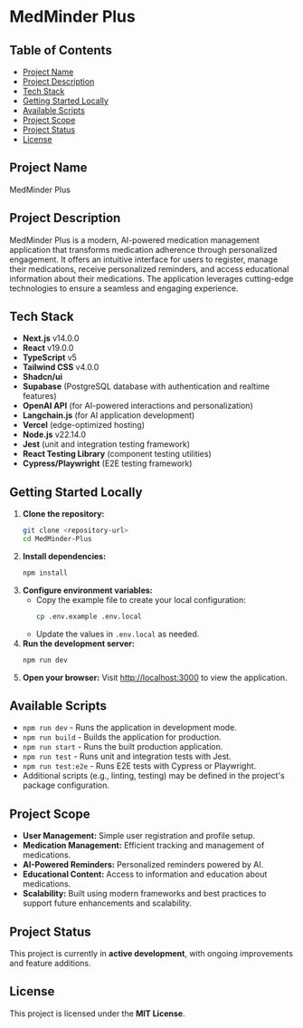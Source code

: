 # MedMinder Plus

## Table of Contents
- [Project Name](#project-name)
- [Project Description](#project-description)
- [Tech Stack](#tech-stack)
- [Getting Started Locally](#getting-started-locally)
- [Available Scripts](#available-scripts)
- [Project Scope](#project-scope)
- [Project Status](#project-status)
- [License](#license)

## Project Name

MedMinder Plus

## Project Description

MedMinder Plus is a modern, AI-powered medication management application that transforms medication adherence through personalized engagement. It offers an intuitive interface for users to register, manage their medications, receive personalized reminders, and access educational information about their medications. The application leverages cutting-edge technologies to ensure a seamless and engaging experience.

## Tech Stack

- **Next.js** v14.0.0
- **React** v19.0.0
- **TypeScript** v5
- **Tailwind CSS** v4.0.0
- **Shadcn/ui**
- **Supabase** (PostgreSQL database with authentication and realtime features)
- **OpenAI API** (for AI-powered interactions and personalization)
- **Langchain.js** (for AI application development)
- **Vercel** (edge-optimized hosting)
- **Node.js** v22.14.0
- **Jest** (unit and integration testing framework)
- **React Testing Library** (component testing utilities)
- **Cypress/Playwright** (E2E testing framework)

## Getting Started Locally

1. **Clone the repository:**
   ```bash
   git clone <repository-url>
   cd MedMinder-Plus
   ```
2. **Install dependencies:**
   ```bash
   npm install
   ```
3. **Configure environment variables:**
   - Copy the example file to create your local configuration:
     ```bash
     cp .env.example .env.local
     ```
   - Update the values in `.env.local` as needed.
4. **Run the development server:**
   ```bash
   npm run dev
   ```
5. **Open your browser:**
   Visit [http://localhost:3000](http://localhost:3000) to view the application.

## Available Scripts

- `npm run dev` - Runs the application in development mode.
- `npm run build` - Builds the application for production.
- `npm run start` - Runs the built production application.
- `npm run test` - Runs unit and integration tests with Jest.
- `npm run test:e2e` - Runs E2E tests with Cypress or Playwright.
- Additional scripts (e.g., linting, testing) may be defined in the project's package configuration.

## Project Scope

- **User Management:** Simple user registration and profile setup.
- **Medication Management:** Efficient tracking and management of medications.
- **AI-Powered Reminders:** Personalized reminders powered by AI.
- **Educational Content:** Access to information and education about medications.
- **Scalability:** Built using modern frameworks and best practices to support future enhancements and scalability.

## Project Status

This project is currently in **active development**, with ongoing improvements and feature additions.

## License

This project is licensed under the **MIT License**.

